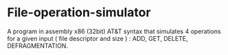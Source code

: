 # File-operation-simulator
A program in assembly x86 (32bit) AT&T syntax that simulates 4 operations for a given input ( file descriptor and size ) : ADD, GET, DELETE, DEFRAGMENTATION.
